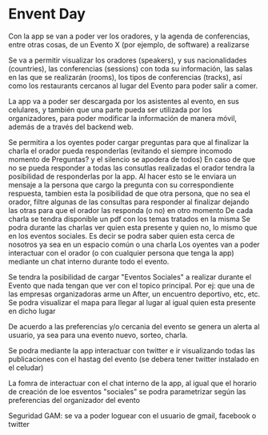 # Envent Day

Con la app se van a poder ver los oradores, y la agenda de conferencias, entre otras cosas, de un Evento X (por ejemplo, de software) a realizarse 

Se va a permitir visualizar los oradores (speakers), y sus nacionalidades (countries), las conferencias (sessions) con toda su información, las salas en las que se realizarán (rooms), los tipos de conferencias (tracks), así como los restaurants cercanos al lugar del Evento para poder salir a comer.

La app va a poder ser descargada por los asistentes al evento, en sus celulares, y también que una parte pueda ser utilizada por los organizadores, para poder modificar la información de manera móvil, además de a través del backend web. 

Se permitira a los oyentes poder cargar preguntas para que al finalizar la charla el orador pueda responderlas (evitando el siempre incomodo momento de Preguntas? y el silencio se apodera de todos)
En caso de que no se pueda responder a todas las consutlas realizadas el orador tendra la posibilidad de responderlas por la app. Al hacer esto se le enviara un mensaje a la persona que cargo la pregunta con su correspondiente respuesta, tambien esta la posibilidad de que otra persona, que no sea el orador, filtre algunas de las consultas para responder al finalizar dejando las otras para que el orador las responda (o no) en otro momento
De cada charla se tendra disponible un pdf con los temas tratados en la misma
Se podra durante las charlas ver quien esta presente y quien no, lo mismo que en los eventos sociales. Es decir se podra saber quien esta cerca de nosotros ya sea en un espacio común o una charla
Los oyentes van a poder interactuar con el orador (o con cualquier persona que tenga la app) mediante un chat interno durante todo el evento.

Se tendra la posibilidad de cargar "Eventos Sociales" a realizar durante el Evento que nada tengan que ver con el topico principal. Por ej: que una de las empresas organizadoras arme un After, un encuentro deportivo, etc, etc.
Se podra visualizar el mapa para llegar al lugar al igual quien esta presente en dicho lugar

De acuerdo a las preferencias y/o cercania del evento se genera un alerta al usuario, ya sea para una evento nuevo, sorteo, charla.

Se podra mediante la app interactuar con twitter e ir visualizando todas las publicaciones con el hastag del evento (se debera tener twitter instalado en el celudar)

La fomra de interactuar con el chat interno de la app, al igual que el horario de creación de loe esventos "sociales" se podra parametrizar según las preferencias del organizador del evento

Seguridad GAM: se va a poder loguear con el usuario de gmail, facebook o twitter
